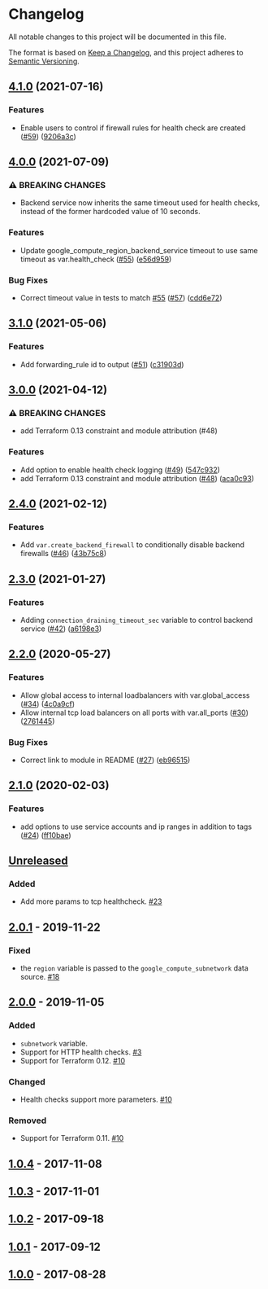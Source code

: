 # Changelog
All notable changes to this project will be documented in this file.

The format is based on [Keep a Changelog](https://keepachangelog.com/en/1.0.0/),
and this project adheres to [Semantic Versioning](https://semver.org/spec/v2.0.0.html).

## [4.1.0](https://www.github.com/terraform-google-modules/terraform-google-lb-internal/compare/v4.0.0...v4.1.0) (2021-07-16)


### Features

* Enable users to control if firewall rules for health check are created ([#59](https://www.github.com/terraform-google-modules/terraform-google-lb-internal/issues/59)) ([9206a3c](https://www.github.com/terraform-google-modules/terraform-google-lb-internal/commit/9206a3cf7875050de5f1e4cb59ce67631dcd42aa))

## [4.0.0](https://www.github.com/terraform-google-modules/terraform-google-lb-internal/compare/v3.1.0...v4.0.0) (2021-07-09)


### ⚠ BREAKING CHANGES

* Backend service now inherits the same timeout used for health checks, instead of the former hardcoded value of 10 seconds.

### Features

* Update google_compute_region_backend_service timeout to use same timeout as var.health_check ([#55](https://www.github.com/terraform-google-modules/terraform-google-lb-internal/issues/55)) ([e56d959](https://www.github.com/terraform-google-modules/terraform-google-lb-internal/commit/e56d9595a546a7a42ae5a83fc0d9f2c3cdae274b))


### Bug Fixes

* Correct timeout value in tests to match [#55](https://www.github.com/terraform-google-modules/terraform-google-lb-internal/issues/55) ([#57](https://www.github.com/terraform-google-modules/terraform-google-lb-internal/issues/57)) ([cdd6e72](https://www.github.com/terraform-google-modules/terraform-google-lb-internal/commit/cdd6e72ef650a8c096256d64d6410fa19df3f90a))

## [3.1.0](https://www.github.com/terraform-google-modules/terraform-google-lb-internal/compare/v3.0.0...v3.1.0) (2021-05-06)


### Features

* Add forwarding_rule id to output ([#51](https://www.github.com/terraform-google-modules/terraform-google-lb-internal/issues/51)) ([c31903d](https://www.github.com/terraform-google-modules/terraform-google-lb-internal/commit/c31903d281c4c62a6f37f73bb36a3d4a065eeb44))

## [3.0.0](https://www.github.com/terraform-google-modules/terraform-google-lb-internal/compare/v2.4.0...v3.0.0) (2021-04-12)


### ⚠ BREAKING CHANGES

* add Terraform 0.13 constraint and module attribution (#48)

### Features

* Add option to enable health check logging ([#49](https://www.github.com/terraform-google-modules/terraform-google-lb-internal/issues/49)) ([547c932](https://www.github.com/terraform-google-modules/terraform-google-lb-internal/commit/547c9320bdf1d9efe5157dd73a09810e4fa272b4))
* add Terraform 0.13 constraint and module attribution ([#48](https://www.github.com/terraform-google-modules/terraform-google-lb-internal/issues/48)) ([aca0c93](https://www.github.com/terraform-google-modules/terraform-google-lb-internal/commit/aca0c939f4c9eedf555e8cace8d4fd13e4ec871f))

## [2.4.0](https://www.github.com/terraform-google-modules/terraform-google-lb-internal/compare/v2.3.0...v2.4.0) (2021-02-12)


### Features

* Add `var.create_backend_firewall` to conditionally disable backend firewalls ([#46](https://www.github.com/terraform-google-modules/terraform-google-lb-internal/issues/46)) ([43b75c8](https://www.github.com/terraform-google-modules/terraform-google-lb-internal/commit/43b75c83c0f788a86ed3bcc1f2680b3f23d6635f))

## [2.3.0](https://www.github.com/terraform-google-modules/terraform-google-lb-internal/compare/v2.2.0...v2.3.0) (2021-01-27)


### Features

* Adding `connection_draining_timeout_sec` variable to control backend service ([#42](https://www.github.com/terraform-google-modules/terraform-google-lb-internal/issues/42)) ([a6198e3](https://www.github.com/terraform-google-modules/terraform-google-lb-internal/commit/a6198e31e7155530f762d4078394a8e9d8b76b28))

## [2.2.0](https://www.github.com/terraform-google-modules/terraform-google-lb-internal/compare/v2.1.0...v2.2.0) (2020-05-27)


### Features

* Allow global access to internal loadbalancers with var.global_access ([#34](https://www.github.com/terraform-google-modules/terraform-google-lb-internal/issues/34)) ([4c0a9cf](https://www.github.com/terraform-google-modules/terraform-google-lb-internal/commit/4c0a9cf7b4677133ac9158cc4192ddf0a0e6d052))
* Allow internal tcp load balancers on all ports with var.all_ports ([#30](https://www.github.com/terraform-google-modules/terraform-google-lb-internal/issues/30)) ([2761445](https://www.github.com/terraform-google-modules/terraform-google-lb-internal/commit/276144531017152ddcba1ca02073bfa1844d39bb))


### Bug Fixes

* Correct link to module in README ([#27](https://www.github.com/terraform-google-modules/terraform-google-lb-internal/issues/27)) ([eb96515](https://www.github.com/terraform-google-modules/terraform-google-lb-internal/commit/eb96515fdd9f8a6adae5bd44c15adb9e1f0e06fd))

## [2.1.0](https://www.github.com/terraform-google-modules/terraform-google-lb-internal/compare/v2.0.1...v2.1.0) (2020-02-03)


### Features

* add options to use service accounts and ip ranges in addition to tags ([#24](https://www.github.com/terraform-google-modules/terraform-google-lb-internal/issues/24)) ([ff10bae](https://www.github.com/terraform-google-modules/terraform-google-lb-internal/commit/ff10baefbbf6e7e5ee18e534df17d567b65a020f))

## [Unreleased]

### Added

- Add more params to tcp healthcheck. [#23](https://github.com/terraform-google-modules/terraform-google-lb-internal/pull/23)

## [2.0.1] - 2019-11-22

### Fixed

- the `region` variable is passed to the `google_compute_subnetwork` data source. [#18]

## [2.0.0] - 2019-11-05

### Added

- `subnetwork` variable.
- Support for HTTP health checks. [#3]
- Support for Terraform 0.12. [#10]

### Changed

- Health checks support more parameters. [#10]

### Removed

- Support for Terraform 0.11. [#10]

## [1.0.4] - 2017-11-08

## [1.0.3] - 2017-11-01

## [1.0.2] - 2017-09-18

## [1.0.1] - 2017-09-12

## [1.0.0] - 2017-08-28

[Unreleased]: https://github.com/terraform-google-modules/terraform-google-lb-internal/compare/v2.0.1...HEAD
[2.0.1]: https://github.com/terraform-google-modules/terraform-google-lb-internal/compare/v2.0.0...v2.0.1
[2.0.0]: https://github.com/terraform-google-modules/terraform-google-lb-internal/compare/1.0.4...v2.0.0
[1.0.4]: https://github.com/terraform-google-modules/terraform-google-lb-internal/compare/1.0.3...1.0.4
[1.0.3]: https://github.com/terraform-google-modules/terraform-google-lb-internal/compare/1.0.2...1.0.3
[1.0.2]: https://github.com/terraform-google-modules/terraform-google-lb-internal/compare/1.0.1...1.0.2
[1.0.1]: https://github.com/terraform-google-modules/terraform-google-lb-internal/compare/1.0.0...1.0.1
[1.0.0]: https://github.com/terraform-google-modules/terraform-google-lb-internal/releases/tag/1.0.0

[#18]: https://github.com/terraform-google-modules/terraform-google-lb-internal/issues/18
[#10]: https://github.com/terraform-google-modules/terraform-google-lb-internal/issues/10
[#3]: https://github.com/terraform-google-modules/terraform-google-lb-internal/issues/3
